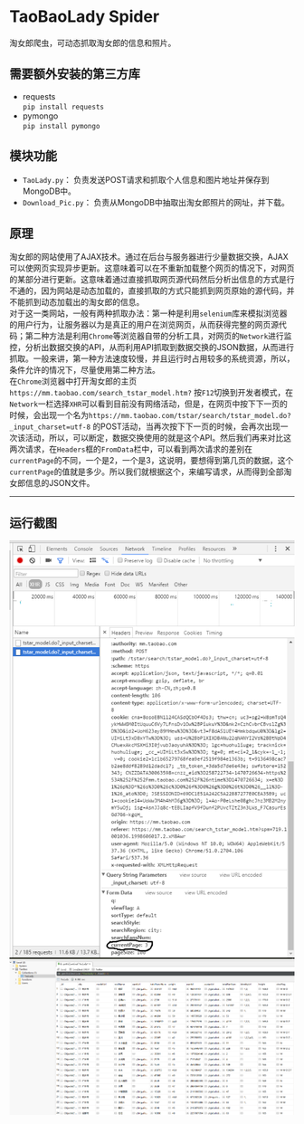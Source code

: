 # TaoBaoLady Spider
淘女郎爬虫，可动态抓取淘女郎的信息和照片。  
## 需要额外安装的第三方库  
* requests  
`pip install requests`  
* pymongo  
`pip install pymongo`
## 模块功能  
* `TaoLady.py`：  负责发送POST请求和抓取个人信息和图片地址并保存到MongoDB中。  
* `Download_Pic.py`： 负责从MongoDB中抽取出淘女郎照片的网址，并下载。   

## 原理  
淘女郎的网站使用了AJAX技术。通过在后台与服务器进行少量数据交换，AJAX 可以使网页实现异步更新。这意味着可以在不重新加载整个网页的情况下，对网页的某部分进行更新。这意味着通过直接抓取网页源代码然后分析出信息的方式是行不通的，因为网站是动态加载的，直接抓取的方式只能抓到网页原始的源代码，并不能抓到动态加载出的淘女郎的信息。  
对于这一类网站，一般有两种抓取办法：第一种是利用`selenium`库来模拟浏览器的用户行为，让服务器以为是真正的用户在浏览网页，从而获得完整的网页源代码；第二种方法是利用`Chrome`等浏览器自带的分析工具，对网页的`Network`进行监控，分析出数据交换的API，从而利用API抓取到数据交换的JSON数据，从而进行抓取。一般来讲，第一种方法速度较慢，并且运行时占用较多的系统资源，所以，条件允许的情况下，尽量使用第二种方法。  
在`Chrome`浏览器中打开淘女郎的主页`https://mm.taobao.com/search_tstar_model.htm?` 按`F12`切换到开发者模式，在`Network`一栏选择`XHR`可以看到目前没有网络活动，但是，在网页中按下下一页的时候，会出现一个名为`https://mm.taobao.com/tstar/search/tstar_model.do?_input_charset=utf-8` 的POST活动，当再次按下下一页的时候，会再次出现一次该活动，所以，可以断定，数据交换使用的就是这个API。然后我们再来对比这两次请求，在`Headers`框的`FromData`栏中，可以看到两次请求的差别在`currentPage`的不同，一个是2，一个是3，这说明，要想得到第几页的数据，这个`currentPage`的值就是多少。所以我们就根据这个，来编写请求，从而得到全部淘女郎信息的JSON文件。  
*******  
## 运行截图  
![image](pic\pic1.png )
![image](pic\pic2.png)

